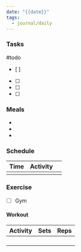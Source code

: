 ```yaml
---
date: "{{date}}"
tags:
  - journal/daily
---
```

### Tasks
#todo 
- [ ] 
- [ ] 
- [ ] 
- [ ] 

### Meals
- 
- 
- 

### Schedule
| Time | Activity |     |
| ---- | -------- | --- |
|      |          |     |

### Exercise
- [ ] Gym 
#### Workout
| Activity | Sets | Reps |
| ---- | ---- | -------- |
|      |      |          |
|      |      |          |
|      |      |          |
|      |      |          |


